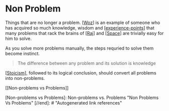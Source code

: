 # Non Problem

Things that are no longer a problem. [[Woz]] is an example of someone who has acquired so much knowledge, wisdom and [[experience-points]] that many problems that rack the brains of [[Raj]] and [[Space]] are trivially easy for him to solve.

As you solve more problems manually, the steps requried to solve them become instinct.

> The difference between any problem and its solution is knowledge

[[Stoicism]], followed to its logical conclusion, should convert all problems into non-problems.

[[Non-problems vs Problems]]

[//begin]: # "Autogenerated link references for markdown compatibility"
[Woz]: Woz "Woz"
[experience-points]: experience-points "Experience Points"
[Raj]: Raj "Raj"
[Space]: Space "Space"
[Stoicism]: stoicism "Stoicism"
[Non-problems vs Problems]: Non-problems vs. Problems "Non Problems Vs Problems"
[//end]: # "Autogenerated link references"
